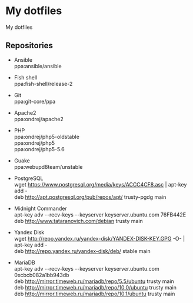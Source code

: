 My dotfiles
===========

My dotfiles

Repositories
------------

* Ansible  
ppa:ansible/ansible

* Fish shell  
ppa:fish-shell/release-2

* Git  
ppa:git-core/ppa

* Apache2  
ppa:ondrej/apache2

* PHP  
ppa:ondrej/php5-oldstable  
ppa:ondrej/php5  
ppa:ondrej/php5-5.6

* Guake  
ppa:webupd8team/unstable

* PostgreSQL  
wget https://www.postgresql.org/media/keys/ACCC4CF8.asc | apt-key add -  
deb http://apt.postgresql.org/pub/repos/apt/ trusty-pgdg main

* Midnight Commander  
apt-key adv --recv-keys --keyserver keyserver.ubuntu.com 76FB442E  
deb http://www.tataranovich.com/debian trusty main

* Yandex Disk  
wget http://repo.yandex.ru/yandex-disk/YANDEX-DISK-KEY.GPG -O- | apt-key add -  
deb http://repo.yandex.ru/yandex-disk/deb/ stable main

* MariaDB  
apt-key adv --recv-keys --keyserver keyserver.ubuntu.com 0xcbcb082a1bb943db  
deb http://mirror.timeweb.ru/mariadb/repo/5.5/ubuntu trusty main  
deb http://mirror.timeweb.ru/mariadb/repo/10.0/ubuntu trusty main  
deb http://mirror.timeweb.ru/mariadb/repo/10.1/ubuntu trusty main
